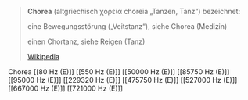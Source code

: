 > **Chorea** (altgriechisch χορεία choreia „Tanzen, Tanz“) bezeichnet:
>
> 
>
> eine Bewegungsstörung („Veitstanz“), siehe Chorea (Medizin)
>
> einen Chortanz, siehe Reigen (Tanz)
>
> [Wikipedia](https://de.wikipedia.org/wiki/Chorea)

Chorea
[[80 Hz (E)]]
[[550 Hz (E)]]
[[50000 Hz (E)]]
[[85750 Hz (E)]]
[[95000 Hz (E)]]
[[229320 Hz (E)]]
[[475750 Hz (E)]]
[[527000 Hz (E)]]
[[667000 Hz (E)]]
[[721000 Hz (E)]]